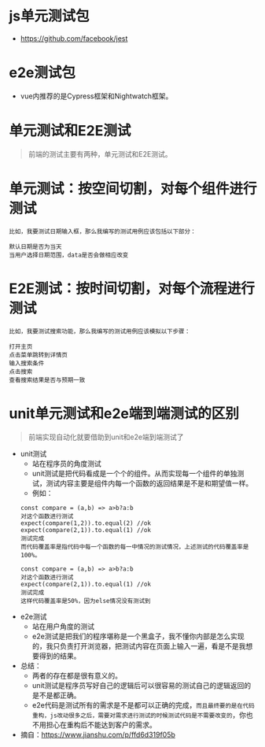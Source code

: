 # js单元测试包
* https://github.com/facebook/jest

# e2e测试包
* vue内推荐的是Cypress框架和Nightwatch框架。

# 单元测试和E2E测试
> 前端的测试主要有两种，单元测试和E2E测试。

# 单元测试：按空间切割，对每个组件进行测试
```
比如，我要测试日期输入框，那么我编写的测试用例应该包括以下部分：

默认日期是否为当天
当用户选择日期范围，data是否会做相应改变
```

# E2E测试：按时间切割，对每个流程进行测试
```
比如，我要测试搜索功能，那么我编写的测试用例应该模拟以下步骤：

打开主页
点击菜单跳转到详情页
输入搜索条件
点击搜索
查看搜索结果是否与预期一致
```

# unit单元测试和e2e端到端测试的区别
> 前端实现自动化就要借助到unit和e2e端到端测试了
* unit测试
    - 站在程序员的角度测试
    - unit测试是把代码看成是一个个的组件。从而实现每一个组件的单独测试，测试内容主要是组件内每一个函数的返回结果是不是和期望值一样。
    - 例如：
    ```
    const compare = (a,b) => a>b?a:b
    对这个函数进行测试
    expect(compare(1,2)).to.equal(2) //ok
    expect(compare(2,1)).to.equal(1) //ok
    测试完成
    而代码覆盖率是指代码中每一个函数的每一中情况的测试情况，上述测试的代码覆盖率是100%。
    ```
    ```
    const compare = (a,b) => a>b?a:b
    对这个函数进行测试
    expect(compare(2,1)).to.equal(1) //ok
    测试完成
    这样代码覆盖率是50%，因为else情况没有测试到
    ```
* e2e测试
    - 站在用户角度的测试
    - e2e测试是把我们的程序堪称是一个黑盒子，我不懂你内部是怎么实现的，我只负责打开浏览器，把测试内容在页面上输入一遍，看是不是我想要得到的结果。
* 总结：
    - 两者的存在都是很有意义的。
    - unit测试是程序员写好自己的逻辑后可以很容易的测试自己的逻辑返回的是不是都正确。
    - e2e代码是测试所有的需求是不是都可以正确的完成，```而且最终要的是在代码重构，js改动很多之后，需要对需求进行测试的时候测试代码是不需要改变的```，你也不用担心在重构后不能达到客户的需求。
* 摘自：https://www.jianshu.com/p/ffd6d319f05b
